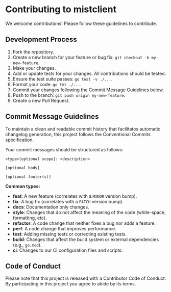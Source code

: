 # Contributing to mistclient

We welcome contributions! Please follow these guidelines to contribute.

## Development Process

1.  Fork the repository.
2.  Create a new branch for your feature or bug fix: `git checkout -b my-new-feature`.
3.  Make your changes.
4.  Add or update tests for your changes. All contributions should be tested.
5.  Ensure the test suite passes: `go test -v ./...`.
6.  Format your code: `go fmt ./...`.
7.  Commit your changes following the Commit Message Guidelines below.
8.  Push to the branch: `git push origin my-new-feature`.
9.  Create a new Pull Request.

## Commit Message Guidelines

To maintain a clean and readable commit history that facilitates automatic changelog generation, this project follows the Conventional Commits specification.

Your commit messages should be structured as follows:

```text
<type>[optional scope]: <description>

[optional body]

[optional footer(s)]
```

**Common types:**

-   **feat**: A new feature (correlates with a `MINOR` version bump).
-   **fix**: A bug fix (correlates with a `PATCH` version bump).
-   **docs**: Documentation only changes.
-   **style**: Changes that do not affect the meaning of the code (white-space, formatting, etc).
-   **refactor**: A code change that neither fixes a bug nor adds a feature.
-   **perf**: A code change that improves performance.
-   **test**: Adding missing tests or correcting existing tests.
-   **build**: Changes that affect the build system or external dependencies (e.g., `go.mod`).
-   **ci**: Changes to our CI configuration files and scripts.

## Code of Conduct

Please note that this project is released with a Contributor Code of Conduct. By participating in this project you agree to abide by its terms.
